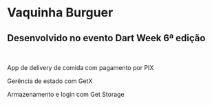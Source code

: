 # Vaquinha Burguer

## Desenvolvido no evento Dart Week 6ª edição

<br>

App de delivery de comida com pagamento por PIX

Gerência de estado com GetX

Armazenamento e login com Get Storage
